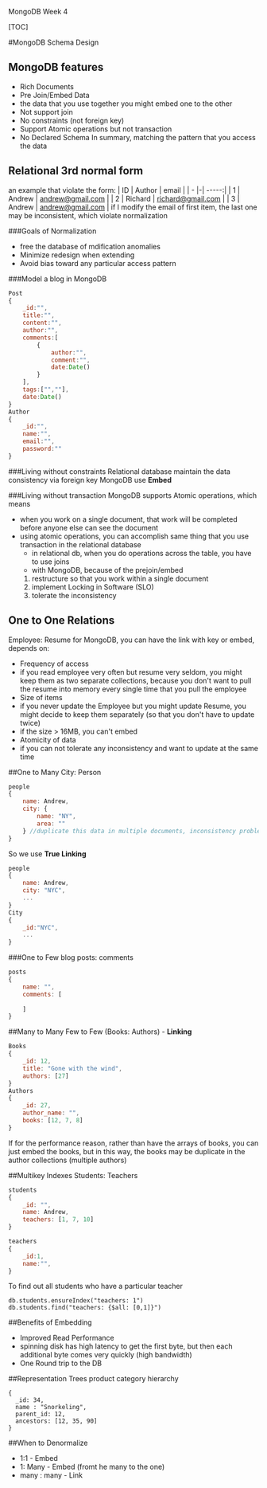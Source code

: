 MongoDB Week 4

[TOC]

#MongoDB Schema Design

## MongoDB features
- Rich Documents 
- Pre Join/Embed Data 
 - the data that you use together you might embed one to the other
- Not support join
- No constraints (not foreign key)
- Support Atomic operations but not transaction 
- No Declared Schema
In summary, matching the pattern that you access the data 

## Relational 3rd normal form
an example that violate the form:
| ID | Author | email  |
| - |-| -----:|
| 1 | Andrew | andrew@gmail.com |
| 2 | Richard | richard@gmail.com |
| 3 | Andrew | andrew@gmail.com |
if I modify the email of first item, the last one may be inconsistent, which violate normalization

###Goals of Normalization
- free the database of mdification anomalies
- Minimize redesign when extending
- Avoid bias toward any particular access pattern

###Model a blog in MongoDB
```javascript
Post
{
	_id:"",
	title:"",
	content:"",
	author:"",
	comments:[
		{
			author:"",
			comment:"",
			date:Date()
		}
	],
	tags:["",""],
	date:Date()
}
Author
{
	_id:"",
	name:"",
	email:"",
	password:""
}
```
###Living without constraints
Relational database maintain the data consistency via foreign key
MongoDB use **Embed**


###Living without transaction
MongoDB supports Atomic operations, which means
- when you work on a single document, that work will be completed before anyone else can see the document
- using atomic operations, you can accomplish same thing that you use transaction in the relational database
	- in relational db, when you do operations across the table, you have to use joins
	- with MongoDB, because of the prejoin/embed
 	 1. restructure so that you work within a single document
 	 2. implement Locking in Software (SLO)
 	 3. tolerate the inconsistency 


## One to One Relations
Employee: Resume
for MongoDB, you can have the link with key or embed, depends on:
- Frequency of access
 - if you read employee very often but resume very seldom, you might keep them as two separate collections, because you don't want to pull the resume into memory every single time that you pull the employee
- Size of items
 - if you never update the Employee but you might update Resume, you might decide to keep them separately (so that you don't have to update twice)
 - if the size > 16MB, you can't embed
- Atomicity of data
 -  if you can not tolerate any inconsistency and want to update at the same time

##One to Many
City: Person
```javascript
people 
{
	name: Andrew,
	city: {
		name: "NY",
		area: ""
	} //duplicate this data in multiple documents, inconsistency problem 
}
```
So we use **True Linking**
```javascript
people 
{
	name: Andrew,
	city: "NYC",
	...
}
City
{
	_id:"NYC",
	...	
}
```

###One to Few
blog posts: comments
```javascript
posts 
{
	name: "",
	comments: [
		
	]
}
```

##Many to Many
Few to Few (Books: Authors) - **Linking**
```javascript
Books 
{
	_id: 12,
	title: "Gone with the wind",
	authors: [27]
}
Authors
{
	_id: 27,
	author_name: "",
	books: [12, 7, 8]
}
```
If for the performance reason, rather than have the arrays of books, you can just embed the books, but in this way, the books may be duplicate in the author collections (multiple authors)

##Multikey Indexes
Students: Teachers
```javascript
students 
{
	_id: "",
	name: Andrew,
	teachers: [1, 7, 10]
}

teachers
{
	_id:1,
	name:"",
}
```
 To find out all students who have a particular teacher
``` 
db.students.ensureIndex("teachers: 1")
db.students.find("teachers: {$all: [0,1]}")
```

##Benefits of Embedding
- Improved Read Performance
 - spinning disk has high latency to get the first byte, but then each additional byte comes very quickly (high bandwidth)
- One Round trip to the DB


##Representation Trees
product category hierarchy 
```
{
  _id: 34,
  name : "Snorkeling",
  parent_id: 12,
  ancestors: [12, 35, 90]
}
```

##When to Denormalize
- 1:1 - Embed 
- 1: Many  - Embed (fromt he many to the one)
- many : many - Link